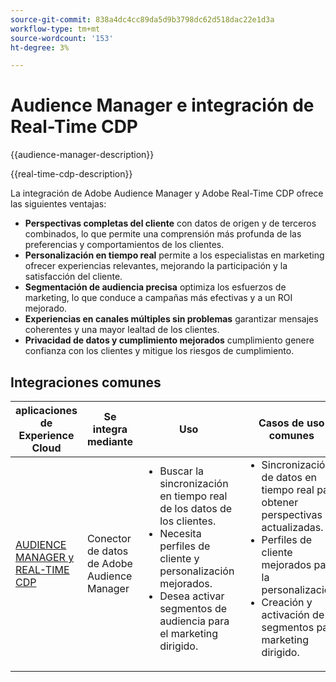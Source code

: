 ```yaml
---
source-git-commit: 838a4dc4cc89da5d9b3798dc62d518dac22e1d3a
workflow-type: tm+mt
source-wordcount: '153'
ht-degree: 3%

---
```



# Audience Manager e integración de Real-Time CDP

{{audience-manager-description}}

{{real-time-cdp-description}}

La integración de Adobe Audience Manager y Adobe Real-Time CDP ofrece las siguientes ventajas:

+ **Perspectivas completas del cliente** con datos de origen y de terceros combinados, lo que permite una comprensión más profunda de las preferencias y comportamientos de los clientes.
+ **Personalización en tiempo real** permite a los especialistas en marketing ofrecer experiencias relevantes, mejorando la participación y la satisfacción del cliente.
+ **Segmentación de audiencia precisa** optimiza los esfuerzos de marketing, lo que conduce a campañas más efectivas y a un ROI mejorado.
+ **Experiencias en canales múltiples sin problemas** garantizar mensajes coherentes y una mayor lealtad de los clientes.
+ **Privacidad de datos y cumplimiento mejorados** cumplimiento genere confianza con los clientes y mitigue los riesgos de cumplimiento.

## Integraciones comunes

<table>
    <thead>
        <tr>
            <th>aplicaciones de Experience Cloud</th>
            <th>Se integra mediante</th>
            <th>Uso</th>
            <th>Casos de uso comunes</th>
        </tr>
    </thead>
    <tbody>
        <tr>
            <td>
                <a href="https://experienceleague.adobe.com/docs/platform-learn/tutorials/sources/ingest-data-from-aam.html" target="_blank" rel="noreferrer">AUDIENCE MANAGER y REAL-TIME CDP</a>
            </td>
            <td>Conector de datos de Adobe Audience Manager</td>
            <td>
                <ul style="margin-top: 0;">
                    <li>Buscar la sincronización en tiempo real de los datos de los clientes.</li>
                    <li>Necesita perfiles de cliente y personalización mejorados.</li>
                    <li>Desea activar segmentos de audiencia para el marketing dirigido.</li>
                </ul>
            </td>
            <td>
                <ul style="margin-top: 0;">
                    <li>Sincronización de datos en tiempo real para obtener perspectivas actualizadas.</li>
                    <li>Perfiles de cliente mejorados para la personalización.</li>
                    <li>Creación y activación de segmentos para marketing dirigido.</li>
                </ul>
            </td>
        </tr>
    </tbody>
</table>
